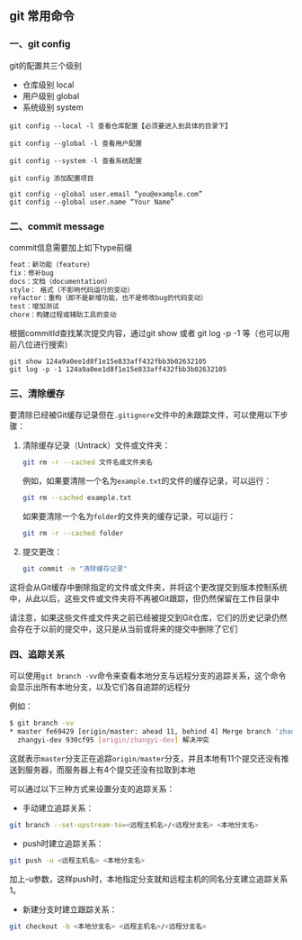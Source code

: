 ## git 常用命令

### 一、git config

git的配置共三个级别

- 仓库级别 local  <!--优先级最高 文件位置.git/config--> 
- 用户级别 global <!--优先级次之 文件位置~/.gitconfig-->
- 系统级别 system <!--优先级最低 文件位置/etc/gitconfig-->

```
git config --local -l 查看仓库配置【必须要进入到具体的目录下】

git config --global -l 查看用户配置

git config --system -l 查看系统配置

git config 添加配置项目 

git config --global user.email “you@example.com”
git config --global user.name “Your Name”
```

### 二、commit message

commit信息需要加上如下type前缀

```js
feat：新功能（feature）
fix：修补bug
docs：文档（documentation）
style： 格式（不影响代码运行的变动）
refactor：重构（即不是新增功能，也不是修改bug的代码变动）
test：增加测试
chore：构建过程或辅助工具的变动
```

根据commitId查找某次提交内容，通过git show 或者 git log -p -1 等（也可以用前八位进行搜索）

```shell
git show 124a9a0ee1d8f1e15e833aff432fbb3b02632105
git log -p -1 124a9a0ee1d8f1e15e833aff432fbb3b02632105
```

### 三、清除缓存

要清除已经被Git缓存记录但在`.gitignore`文件中的未跟踪文件，可以使用以下步骤：

1. 清除缓存记录（Untrack）文件或文件夹：

   ```bash
   git rm -r --cached 文件名或文件夹名
   ```

   例如，如果要清除一个名为`example.txt`的文件的缓存记录，可以运行：

   ```bash
   git rm --cached example.txt
   ```

   如果要清除一个名为`folder`的文件夹的缓存记录，可以运行：

   ```bash
   git rm -r --cached folder
   ```

2. 提交更改：

   ```bash
   git commit -m "清除缓存记录"
   ```

这将会从Git缓存中删除指定的文件或文件夹，并将这个更改提交到版本控制系统中，从此以后，这些文件或文件夹将不再被Git跟踪，但仍然保留在工作目录中

请注意，如果这些文件或文件夹之前已经被提交到Git仓库，它们的历史记录仍然会存在于以前的提交中，这只是从当前或将来的提交中删除了它们

### 四、追踪关系

可以使用`git branch -vv`命令来查看本地分支与远程分支的追踪关系，这个命令会显示出所有本地分支，以及它们各自追踪的远程分

例如：

```bash
$ git branch -vv
* master fe69429 [origin/master: ahead 11, behind 4] Merge branch 'zhangyi-dev'
  zhangyi-dev 930cf95 [origin/zhangyi-dev] 解决冲突
```

这就表示`master`分支正在追踪`origin/master`分支，并且本地有11个提交还没有推送到服务器，而服务器上有4个提交还没有拉取到本地

可以通过以下三种方式来设置分支的追踪关系：

- 手动建立追踪关系：

```bash
git branch --set-upstream-to=<远程主机名>/<远程分支名> <本地分支名>
```

- push时建立追踪关系：

```bash
git push -u <远程主机名> <本地分支名>
```

加上-u参数，这样push时，本地指定分支就和远程主机的同名分支建立追踪关系1。

- 新建分支时建立跟踪关系：

```bash
git checkout -b <本地分支名> <远程主机名>/<远程分支名>
```